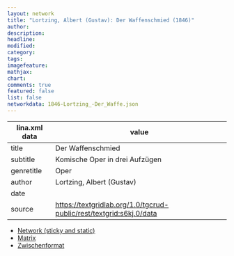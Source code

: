 ```yaml
---
layout: network
title: "Lortzing, Albert (Gustav): Der Waffenschmied (1846)"
author:
description:
headline:
modified:
category:
tags:
imagefeature: 
mathjax: 
chart: 
comments: true
featured: false
list: false
networkdata: 1846-Lortzing_-Der_Waffe.json
---
```

lina.xml data  | value
------------- | -------------
title|Der Waffenschmied
subtitle|Komische Oper in drei Aufzügen
genretitle|Oper
author|Lortzing, Albert (Gustav)
date|
source|https://textgridlab.org/1.0/tgcrud-public/rest/textgrid:s6kj.0/data


* [Network (sticky and static)](/network147)
* [Matrix](/matrix147)
* [Zwischenformat](/lina147 )
